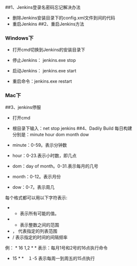 ##1、Jenkins登录名密码忘记解决办法

* 删除Jenkins安装目录下的config.xml文件<useSecurity>到</securityRealm>间的代码  
* 重启Jenkins
##2、重启Jenkins方法

### Windows下

* 打开cmd切换到Jenkins的安装目录下
* 停止Jenkins： jenkins.exe stop
* 启动Jenkins： jenkins.exe start

* 重启命令：jenkins.exe restart

### Mac下
##3、jenkins停服

* 打开cmd
* 根目录下输入：net stop jenkins
##4、Dadily Build 每日构建  
分别是：minute hour dom month dow 

* minute：0-59。表示分钟数
* hour：0-23.表示小时数，即几点 
* dom：day of month。0-31.表示每月的几号  
* month：0-12。表示月份
* dow：0-7。表示周几  

每个格式都可以用以下字符表示:  

* * 表示所有可能的值。
* - 表示整数之间的范围 
* ， 代表指定的列表范围
*  / 表示指定的时间的间隔频率  

例： * 16 1,2  * * 表示：每月1号和2号的16点执行命令 
   * 15 * *　１-5 表示每周一到周五的15点执行
